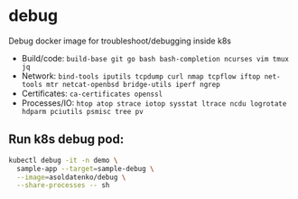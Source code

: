 # debug
Debug docker image for troubleshoot/debugging inside k8s

* Build/code: `build-base git go bash bash-completion ncurses vim tmux jq`
* Network: `bind-tools iputils tcpdump curl nmap tcpflow iftop net-tools mtr netcat-openbsd bridge-utils iperf ngrep`
* Certificates: `ca-certificates openssl`
* Processes/IO: `htop atop strace iotop sysstat ltrace ncdu logrotate hdparm pciutils psmisc tree pv`

## Run k8s debug pod:

```bash
kubectl debug -it -n demo \
  sample-app --target=sample-debug \
  --image=asoldatenko/debug \
  --share-processes -- sh
```